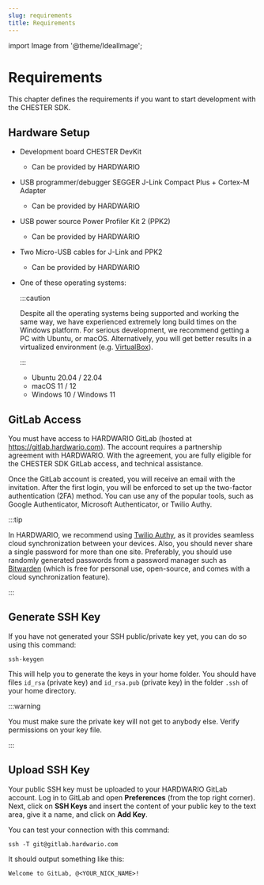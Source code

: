 ```yaml
---
slug: requirements
title: Requirements
---
```

import Image from '@theme/IdealImage';

# Requirements

This chapter defines the requirements if you want to start development with the CHESTER SDK.

## Hardware Setup

* Development board CHESTER DevKit

  * Can be provided by HARDWARIO

* USB programmer/debugger SEGGER J-Link Compact Plus + Cortex-M Adapter

  * Can be provided by HARDWARIO

* USB power source Power Profiler Kit 2 (PPK2)

  * Can be provided by HARDWARIO

* Two Micro-USB cables for J-Link and PPK2

  * Can be provided by HARDWARIO

* One of these operating systems:

  :::caution

  Despite all the operating systems being supported and working the same way, we have experienced extremely long build times on the Windows platform. For serious development, we recommend getting a PC with Ubuntu, or macOS. Alternatively, you will get better results in a virtualized environment (e.g. [VirtualBox](https://www.virtualbox.org/)).

  :::

  * Ubuntu 20.04 / 22.04
  * macOS 11 / 12
  * Windows 10 / Windows 11

## GitLab Access

You must have access to HARDWARIO GitLab (hosted at https://gitlab.hardwario.com). The account requires a partnership agreement with HARDWARIO. With the agreement, you are fully eligible for the CHESTER SDK GitLab access, and technical assistance.

Once the GitLab account is created, you will receive an email with the invitation. After the first login, you will be enforced to set up the two-factor authentication (2FA) method. You can use any of the popular tools, such as Google Authenticator, Microsoft Authenticator, or Twilio Authy.

:::tip

In HARDWARIO, we recommend using [Twilio Authy](https://www.twilio.com/authy), as it provides seamless cloud synchronization between your devices. Also, you should never share a single password for more than one site. Preferably, you should use randomly generated passwords from a password manager such as [Bitwarden](https://bitwarden.com) (which is free for personal use, open-source, and comes with a cloud synchronization feature).

:::

## Generate SSH Key

If you have not generated your SSH public/private key yet, you can do so using this command:

```
ssh-keygen
```

This will help you to generate the keys in your home folder. You should have files `id_rsa` (private key) and `id_rsa.pub` (private key) in the folder `.ssh` of your home directory.

:::warning

You must make sure the private key will not get to anybody else. Verify permissions on your key file.

:::

## Upload SSH Key

Your public SSH key must be uploaded to your HARDWARIO GitLab account. Log in to GitLab and open **Preferences** (from the top right corner). Next, click on **SSH Keys** and insert the content of your public key to the text area, give it a name, and click on **Add Key**.

You can test your connection with this command:

```
ssh -T git@gitlab.hardwario.com
```

It should output something like this:

```
Welcome to GitLab, @<YOUR_NICK_NAME>!
```
